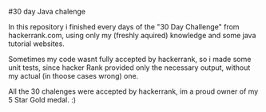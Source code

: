 #30 day Java chalenge

In this repository i finished every days of the "30 Day Challenge" from hackerrank.com, 
using only my (freshly aquired) knowledge and some java tutorial websites.

Sometimes my code wasnt fully accepted by hackerrank, so i made some unit tests, since hacker Rank provided only the necessary output, without my actual (in thoose cases wrong) one.


All the 30 chalenges were accepted by hackerrank, im a proud owner of my 5 Star Gold medal. :)
